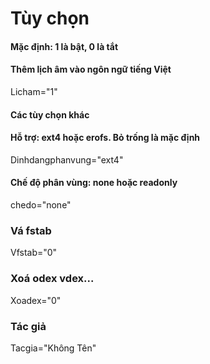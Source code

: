 # Tùy chọn
#### Mặc định: 1 là bật, 0 là tắt

#### Thêm lịch âm vào ngôn ngữ tiếng Việt
Licham="1"

#### Các tùy chọn khác

#### Hỗ trợ: ext4 hoặc erofs. Bỏ trống là mặc định
Dinhdangphanvung="ext4"

#### Chế độ phân vùng: none hoặc readonly
chedo="none"

### Vá fstab
Vfstab="0"

### Xoá odex vdex...
Xoadex="0"

### Tác giả
Tacgia="Không Tên"